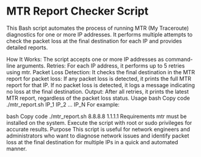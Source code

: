 # MTR Report Checker Script

This Bash script automates the process of running MTR (My Traceroute) diagnostics for one or more IP addresses. It performs multiple attempts to check the packet loss at the final destination for each IP and provides detailed reports.

How It Works: The script accepts one or more IP addresses as command-line arguments.
Retries: For each IP address, it performs up to 5 retries using mtr.
Packet Loss Detection: It checks the final destination in the MTR report for packet loss:
If any packet loss is detected, it prints the full MTR report for that IP.
If no packet loss is detected, it logs a message indicating no loss at the final destination.
Output: After all retries, it prints the latest MTR report, regardless of the packet loss status.
Usage
bash
Copy code
./mtr_report.sh IP_1 IP_2 ... IP_N
For example:

bash
Copy code
./mtr_report.sh 8.8.8.8 1.1.1.1
Requirements
mtr must be installed on the system.
Execute the script with root or sudo privileges for accurate results.
Purpose
This script is useful for network engineers and administrators who want to diagnose network issues and identify packet loss at the final destination for multiple IPs in a quick and automated manner.
